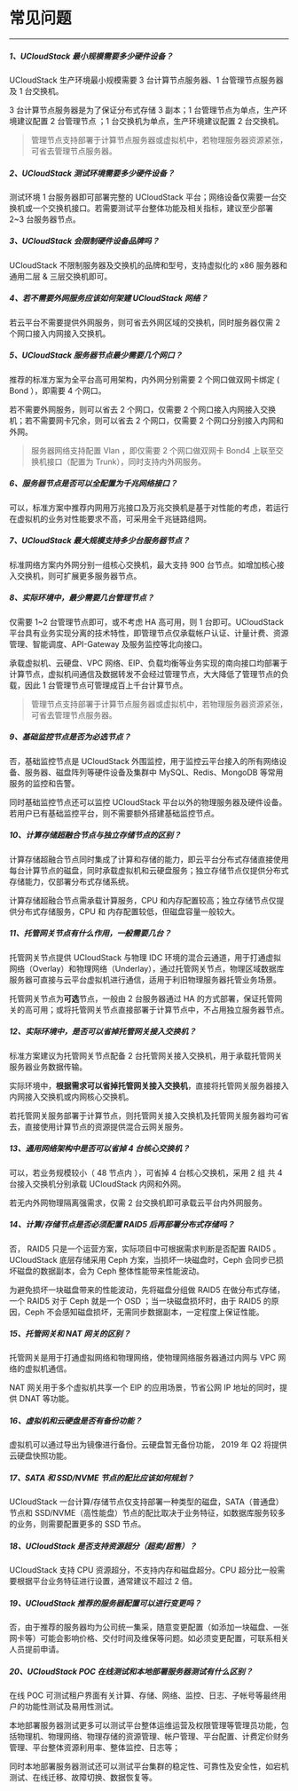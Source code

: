 # 常见问题

---

##### 1、UCloudStack 最小规模需要多少硬件设备？

UCloudStack 生产环境最小规模需要 3 台计算节点服务器、1 台管理节点服务器 及 1 台交换机。

3 台计算节点服务器是为了保证分布式存储 3 副本；1 台管理节点为单点，生产环境建议配置 2 台管理节点 ；1 台交换机为单点，生产环境建议配置 2 台交换机。

> 管理节点支持部署于计算节点服务器或虚拟机中，若物理服务器资源紧张，可省去管理节点服务器。

##### 2、UCloudStack 测试环境需要多少硬件设备？

测试环境 1 台服务器即可部署完整的 UCloudStack 平台；网络设备仅需要一台交换机或一个交换机接口。若需要测试平台整体功能及相关指标，建议至少部署 2~3 台服务器节点。

##### 3、UCloudStack 会限制硬件设备品牌吗？

UCloudStack 不限制服务器及交换机的品牌和型号，支持虚拟化的 x86 服务器和通用二层 & 三层交换机即可。

##### 4、若不需要外网服务应该如何架建 UCloudStack 网络？

若云平台不需要提供外网服务，则可省去外网区域的交换机，同时服务器仅需 2 个网口接入内网接入交换机。

##### 5、UCloudStack 服务器节点最少需要几个网口？

推荐的标准方案为全平台高可用架构，内外网分别需要 2 个网口做双网卡绑定 ( Bond ），即需要 4 个网口。

若不需要外网服务，则可以省去 2 个网口，仅需要 2 个网口接入内网接入交换机；若不需要网卡冗余，则可以省去 2 个网口，仅需要 2 个网口分别接入内网和外网。

> 服务器网络支持配置 Vlan ，即仅需要 2  个网口做双网卡 Bond4 上联至交换机接口（配置为 Trunk），同时支持内外网服务。

##### 6、服务器节点是否可以全配置为千兆网络接口？

可以，标准方案中推荐内网用万兆接口及万兆交换机是基于对性能的考虑，若运行在虚拟机的业务对性能要求不高，可采用全千兆链路组网。

##### 7、UCloudStack 最大规模支持多少台服务器节点？

标准网络方案内外网分别一组核心交换机，最大支持 900 台节点。如增加核心接入交换机，则可扩展更多服务器节点。

##### 8、实际环境中，最少需要几台管理节点？

仅需要 1~2 台管理节点即可，或不考虑 HA 高可用，则 1 台即可。UCloudStack 平台具有业务实现分离的技术特性，即管理节点仅承载帐户认证、计量计费、资源管理、智能调度、API-Gateway 及服务监控等北向接口。

承载虚拟机、云硬盘、VPC 网络、EIP、负载均衡等业务实现的南向接口均部署于计算节点，虚拟机间通信及数据转发不会经过管理节点，大大降低了管理节点的负载，因此 1 台管理节点可管理成百上千台计算节点。

> 管理节点支持部署于计算节点服务器或虚拟机中，若物理服务器资源紧张，可省去管理节点服务器。

##### 9、基础监控节点是否为必选节点？

否，基础监控节点是 UCloudStack 外围监控，用于监控云平台接入的所有网络设备、服务器、磁盘阵列等硬件设备及集群中 MySQL、Redis、MongoDB 等常用服务的监控和告警。

同时基础监控节点还可以监控 UCloudStack 平台以外的物理服务器及硬件设备。若用户已有基础监控平台，则不需要额外搭建基础监控节点。

##### 10、计算存储超融合节点与独立存储节点的区别？

计算存储超融合节点同时集成了计算和存储的能力，即云平台分布式存储直接使用每台计算节点的磁盘，同时承载虚拟机和云硬盘服务；独立存储节点仅提供分布式存储能力，仅部署分布式存储系统。

计算存储超融合节点需承载计算服务，CPU 和内存配置较高；独立存储节点仅提供分布式存储服务，CPU 和 内存配置较低，但磁盘容量一般较大。

##### 11、托管网关节点有什么作用，一般需要几台？

托管网关节点提供 UCloudStack 与物理 IDC 环境的混合云通道，用于打通虚拟网络（Overlay）和物理网络（Underlay），通过托管网关节点，物理区域数据库服务器可直接与云平台虚拟机进行通信，适用于利旧物理服务器托管业务场景。

托管网关节点为**可选**节点，一般由 2 台服务器通过 HA 的方式部署，保证托管网关的高可用；或将托管网关节点直接部署于计算节点中，不占用独立服务器节点。

##### 12、实际环境中，是否可以省掉托管网关接入交换机？

标准方案建议为托管网关节点配备 2 台托管网关接入交换机，用于承载托管网关服务器业务数据传输。

实际环境中，**根据需求可以省掉托管网关接入交换机**，直接将托管网关服务器接入内网接入交换机或内网核心交换机。

若托管网关服务部署于计算节点，则托管网关接入交换机及托管网关服务器均可省去，直接使用计算节点的资源提供混合云网关服务。

##### 13、通用网络架构中是否可以省掉 4 台核心交换机？

可以，若业务规模较小（ 48 节点内 ），可省掉 4 台核心交换机，采用 2 组 共 4 台接入交换机分别承载 UCloudStack 内网和外网。

若无内外网物理隔离强需求，仅需 2 台交换机即可承载云平台内外网服务。

##### 14、计算/存储节点是否必须配置 RAID5 后再部署分布式存储吗？

否， RAID5 只是一个运营方案，实际项目中可根据需求判断是否配置 RAID5 。 UCloudStack 底层存储采用 Ceph 方案，当损坏一块磁盘时，Ceph 会同步已损坏磁盘的数据副本，会为 Ceph 整体性能带来性能波动。

为避免损坏一块磁盘带来的性能波动，先将磁盘分组做 RAID5 在做分布式存储，一个 RAID5 对于 Ceph 就是一个 OSD ；当一块磁盘损坏时，由于 RAID5 的原因，Ceph 不会感知磁盘损坏，无需同步数据副本，一定程度上保证性能。

##### 15、托管网关和 NAT 网关的区别？

托管网关是用于打通虚拟网络和物理网络，使物理网络服务器通过内网与 VPC 网络的虚拟机通信。

NAT 网关用于多个虚拟机共享一个 EIP 的应用场景，节省公网 IP 地址的同时，提供 DNAT 等功能。

##### 16、虚拟机和云硬盘是否有备份功能？

虚拟机可以通过导出为镜像进行备份。云硬盘暂无备份功能， 2019 年 Q2 将提供云硬盘快照功能。

##### 17、SATA 和 SSD/NVME 节点的配比应该如何规划？

UCloudStack 一台计算/存储节点仅支持部署一种类型的磁盘，SATA（普通盘）节点和 SSD/NVME（高性能盘）节点的配比取决于业务特征，如数据库服务较多的业务，则需要配置更多的 SSD 节点。

##### 18、UCloudStack 是否支持资源超分（超卖/超售）？

UCloudStack 支持 CPU 资源超分，不支持内存和磁盘超分。CPU 超分比一般需要根据平台业务特征进行设置，通常建议不超过 2 倍。

##### 19、UCloudStack 推荐的服务器配置可以进行变更吗？

否，由于推荐的服务器均为公司统一集采，随意变更配置（如添加一块磁盘、一张网卡等）可能会影响价格、交付时间及维保等问题。如必须变更配置，可联系相关人员提前申请。

##### 20、UCloudStack POC 在线测试和本地部署服务器测试有什么区别？

在线 POC 可测试租户界面有关计算、存储、网络、监控、日志、子帐号等最终用户的功能性测试及易用性测试。

本地部署服务器测试更多可以测试平台整体运维运营及权限管理等管理员功能，包括物理机、物理网络、物理存储的资源管理、帐户管理、平台配置、计费定价财务管理、平台整体资源利用率、整体监控、日志等；

同时本地部署服务器测试还可以测试平台集群的稳定性、可靠性及安全性，如宕机测试、在线迁移、故障切换、数据恢复等。



